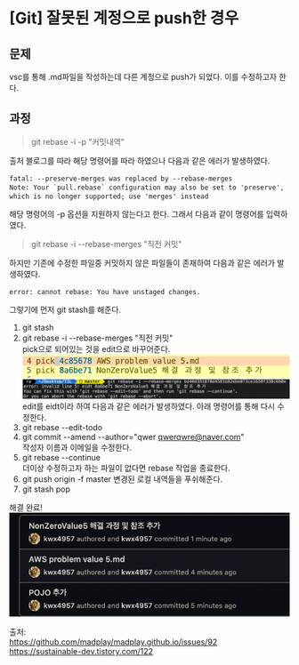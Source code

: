 # [Git] 잘못된 계정으로 push한 경우

## 문제
vsc를 통해 .md파일을 작성하는데 다른 계정으로 push가 되었다. 이를 수정하고자 한다. 

## 과정
> git rebase -i -p "커밋내역"  

출처 블로그를 따라 해당 명령어를 따라 하였으나 다음과 같은 에러가 발생하였다.

~~~
fatal: --preserve-merges was replaced by --rebase-merges
Note: Your `pull.rebase` configuration may also be set to 'preserve',
which is no longer supported; use 'merges' instead
~~~
해당 명령어의 -p 옵션을 지원하지 않는다고 한다. 그래서 다음과 같이 명령어를 입력하였다.
> git rebase -i --rebase-merges "직전 커밋"

하지만 기존에 수정한 파일중 커밋하지 않은 파일들이 존재하여 다음과 같은 에러가 발생하였다.
~~~
error: cannot rebase: You have unstaged changes.
~~~

그렇기에 먼저 git stash를 해준다. 
1. git stash
2. git rebase -i --rebase-merges "직전 커밋"  
pick으로 되어있는 것을 edit으로 바꾸어준다.
![](../Img/FixAuthor/1.PNG)
![](../Img/FixAuthor/2.PNG)
edit를 eidt이라 하여 다음과 같은 에러가 발생하였다. 아래 명령어를 통해 다시 수정한다.
3. git rebase --edit-todo
4. git commit --amend --author="qwer <qwerqwre@naver.com>"  
작성자 이름과 이메일을 수정한다. 
5. git rebase --continue  
더이상 수정하고자 하는 파일이 없다면 rebase 작업을 종료한다.
6. git push origin -f master
변경된 로컬 내역들을 푸쉬해준다.
7. git stash pop 


해결 완료! 
![](../Img/FixAuthor/3.PNG)


출처:  
https://github.com/madplay/madplay.github.io/issues/92  
https://sustainable-dev.tistory.com/122